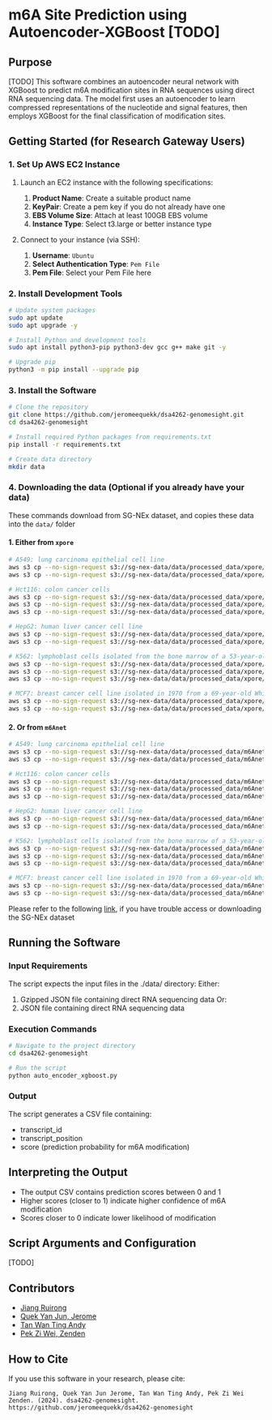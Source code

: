 # m6A Site Prediction using Autoencoder-XGBoost [TODO]

## Purpose
[TODO]
This software combines an autoencoder neural network with XGBoost to predict m6A modification sites in RNA sequences using direct RNA sequencing data. The model first uses an autoencoder to learn compressed representations of the nucleotide and signal features, then employs XGBoost for the final classification of modification sites.

## Getting Started (for Research Gateway Users)

### 1. Set Up AWS EC2 Instance
1. Launch an EC2 instance with the following specifications:
   1. **Product Name**: Create a suitable product name
   2. **KeyPair**: Create a pem key if you do not already have one
   3. **EBS Volume Size**: Attach at least 100GB EBS volume
   4. **Instance Type**: Select t3.large or better instance type

2. Connect to your instance (via SSH):
   1. **Username**: `Ubuntu`
   2. **Select Authentication Type**: `Pem File`
   3. **Pem File**: Select your Pem File here

### 2. Install Development Tools
```bash
# Update system packages
sudo apt update
sudo apt upgrade -y

# Install Python and development tools
sudo apt install python3-pip python3-dev gcc g++ make git -y

# Upgrade pip
python3 -m pip install --upgrade pip
```

### 3. Install the Software
```bash
# Clone the repository
git clone https://github.com/jeromeequekk/dsa4262-genomesight.git
cd dsa4262-genomesight

# Install required Python packages from requirements.txt
pip install -r requirements.txt

# Create data directory
mkdir data
```


### 4. Downloading the data (Optional if you already have your data)
These commands download from SG-NEx dataset, and copies these data into the `data/` folder

#### 1. Either from `xpore`
```bash
# A549: lung carcinoma epithelial cell line
aws s3 cp --no-sign-request s3://sg-nex-data/data/processed_data/xpore/SGNex_A549_directRNA_replicate5_run1/data.json data/
aws s3 cp --no-sign-request s3://sg-nex-data/data/processed_data/xpore/SGNex_A549_directRNA_replicate6_run1/data.json data/

# Hct116: colon cancer cells
aws s3 cp --no-sign-request s3://sg-nex-data/data/processed_data/xpore/SGNex_Hct116_directRNA_replicate3_run1/data.json data/
aws s3 cp --no-sign-request s3://sg-nex-data/data/processed_data/xpore/SGNex_Hct116_directRNA_replicate3_run4/data.json data/
aws s3 cp --no-sign-request s3://sg-nex-data/data/processed_data/xpore/SGNex_Hct116_directRNA_replicate4_run3/data.json data/

# HepG2: human liver cancer cell line
aws s3 cp --no-sign-request s3://sg-nex-data/data/processed_data/xpore/SGNex_HepG2_directRNA_replicate5_run2/data.json data/
aws s3 cp --no-sign-request s3://sg-nex-data/data/processed_data/xpore/SGNex_HepG2_directRNA_replicate6_run1/data.json data/

# K562: lymphoblast cells isolated from the bone marrow of a 53-year-old chronic myelogenous leukemia patient
aws s3 cp --no-sign-request s3://sg-nex-data/data/processed_data/xpore/SGNex_K562_directRNA_replicate4_run1/data.json data/
aws s3 cp --no-sign-request s3://sg-nex-data/data/processed_data/xpore/SGNex_K562_directRNA_replicate5_run1/data.json data/
aws s3 cp --no-sign-request s3://sg-nex-data/data/processed_data/xpore/SGNex_K562_directRNA_replicate6_run1/data.json data/

# MCF7: breast cancer cell line isolated in 1970 from a 69-year-old White woman
aws s3 cp --no-sign-request s3://sg-nex-data/data/processed_data/xpore/SGNex_MCF7_directRNA_replicate3_run1/data.json data/
aws s3 cp --no-sign-request s3://sg-nex-data/data/processed_data/xpore/SGNex_MCF7_directRNA_replicate4_run1/data.json data/
```

#### 2. Or from `m6Anet`
```bash
# A549: lung carcinoma epithelial cell line
aws s3 cp --no-sign-request s3://sg-nex-data/data/processed_data/m6Anet/SGNex_A549_directRNA_replicate5_run1/data.json data/
aws s3 cp --no-sign-request s3://sg-nex-data/data/processed_data/m6Anet/SGNex_A549_directRNA_replicate6_run1/data.json data/

# Hct116: colon cancer cells
aws s3 cp --no-sign-request s3://sg-nex-data/data/processed_data/m6Anet/SGNex_Hct116_directRNA_replicate3_run1/data.json data/
aws s3 cp --no-sign-request s3://sg-nex-data/data/processed_data/m6Anet/SGNex_Hct116_directRNA_replicate3_run4/data.json data/
aws s3 cp --no-sign-request s3://sg-nex-data/data/processed_data/m6Anet/SGNex_Hct116_directRNA_replicate4_run3/data.json data/

# HepG2: human liver cancer cell line
aws s3 cp --no-sign-request s3://sg-nex-data/data/processed_data/m6Anet/SGNex_HepG2_directRNA_replicate5_run2/data.json data/
aws s3 cp --no-sign-request s3://sg-nex-data/data/processed_data/m6Anet/SGNex_HepG2_directRNA_replicate6_run1/data.json data/

# K562: lymphoblast cells isolated from the bone marrow of a 53-year-old chronic myelogenous leukemia patient
aws s3 cp --no-sign-request s3://sg-nex-data/data/processed_data/m6Anet/SGNex_K562_directRNA_replicate4_run1/data.json data/
aws s3 cp --no-sign-request s3://sg-nex-data/data/processed_data/m6Anet/SGNex_K562_directRNA_replicate5_run1/data.json data/
aws s3 cp --no-sign-request s3://sg-nex-data/data/processed_data/m6Anet/SGNex_K562_directRNA_replicate6_run1/data.json data/

# MCF7: breast cancer cell line isolated in 1970 from a 69-year-old White woman
aws s3 cp --no-sign-request s3://sg-nex-data/data/processed_data/m6Anet/SGNex_MCF7_directRNA_replicate3_run1/data.json data/
aws s3 cp --no-sign-request s3://sg-nex-data/data/processed_data/m6Anet/SGNex_MCF7_directRNA_replicate4_run1/data.json data/
```

Please refer to the following [link](https://github.com/GoekeLab/sg-nex-data/blob/master/docs/AWS_data_access_tutorial.md#processed-data), if you have trouble access or downloading the SG-NEx dataset

## Running the Software

### Input Requirements
The script expects the input files in the ./data/ directory:
Either:
1. Gzipped JSON file containing direct RNA sequencing data
Or: 
2. JSON file containing direct RNA sequencing data

### Execution Commands
```bash
# Navigate to the project directory
cd dsa4262-genomesight

# Run the script
python auto_encoder_xgboost.py
```

### Output
The script generates a CSV file containing:
- transcript_id
- transcript_position
- score (prediction probability for m6A modification)


## Interpreting the Output
- The output CSV contains prediction scores between 0 and 1
- Higher scores (closer to 1) indicate higher confidence of m6A modification
- Scores closer to 0 indicate lower likelihood of modification

## Script Arguments and Configuration
[TODO]

## Contributors
* [Jiang Ruirong](https://github.com/ruironggg)
* [Quek Yan Jun, Jerome](https://github.com/jeromeequekk)
* [Tan Wan Ting Andy](https://github.com/mujidan)
* [Pek Zi Wei, Zenden](https://github.com/zendenpek)


## How to Cite
If you use this software in your research, please cite:
```
Jiang Ruirong, Quek Yan Jun Jerome, Tan Wan Ting Andy, Pek Zi Wei Zenden. (2024). dsa4262-genomesight. https://github.com/jeromeequekk/dsa4262-genomesight
```